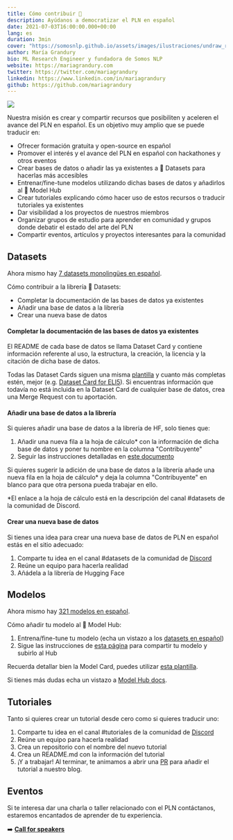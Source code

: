 ```yaml
---
title: Cómo contribuir 🚀
description: Ayúdanos a democratizar el PLN en español
date: 2021-07-03T16:00:00.000+00:00
lang: es
duration: 3min
cover: "https://somosnlp.github.io/assets/images/ilustraciones/undraw_remote_design_team_0hp4.svg"
author: María Grandury
bio: ML Research Engineer y fundadora de Somos NLP
website: https://mariagrandury.com
twitter: https://twitter.com/mariagrandury
linkedin: https://www.linkedin.com/in/mariagrandury
github: https://github.com/mariagrandury
---
```


<div class="flex justify-center">
    <img src="https://somosnlp.github.io/assets/images/ilustraciones/undraw_remote_design_team_0hp4.svg" />
</div>

Nuestra misión es crear y compartir recursos que posibiliten y aceleren el avance del PLN en español. Es un objetivo muy amplio que se puede traducir en:
- Ofrecer formación gratuita y open-source en español
- Promover el interés y el avance del PLN en español con hackathones y otros eventos
- Crear bases de datos o añadir las ya existentes a 🤗 Datasets para hacerlas más accesibles
- Entrenar/fine-tune modelos utilizando dichas bases de datos y añadirlos al 🤗 Model Hub
- Crear tutoriales explicando cómo hacer uso de estos recursos o traducir tutoriales ya existentes
- Dar visibilidad a los proyectos de nuestros miembros
- Organizar grupos de estudio para aprender en comunidad y grupos donde debatir el estado del arte del PLN
- Compartir eventos, artículos y proyectos interesantes para la comunidad

## Datasets
Ahora mismo hay [7 datasets monolingües en español](https://huggingface.co/datasets?filter=languages:es,multilinguality:monolingual).

Cómo contribuir a la librería 🤗 Datasets:
- Completar la documentación de las bases de datos ya existentes
- Añadir una base de datos a la librería
- Crear una nueva base de datos

#### Completar la documentación de las bases de datos ya existentes
El README de cada base de datos se llama Dataset Card y contiene información referente al uso, la estructura, la creación, la licencia y la citación de dicha base de datos.

Todas las Dataset Cards siguen una misma [plantilla](https://github.com/huggingface/datasets/blob/master/templates/README_guide.md) y cuanto más completas estén, mejor
(e.g. [Dataset Card for ELI5](https://github.com/huggingface/datasets/tree/master/datasets/eli5#dataset-card-for-eli5)). 
Si encuentras información que todavía no está incluida en la Dataset Card de cualquier base de datos, crea una Merge Request con tu aportación.

#### Añadir una base de datos a la librería
Si quieres añadir una base de datos a la librería de HF, solo tienes que:
1. Añadir una nueva fila a la hoja de cálculo* con la información de dicha base de datos y poner tu nombre en la columna "Contribuyente"
2. Seguir las instrucciones detalladas en [este documento](https://github.com/huggingface/datasets/blob/master/ADD_NEW_DATASET.md)

Si quieres sugerir la adición de una base de datos a la librería añade una nueva fila en la hoja de cálculo* y 
deja la columna "Contribuyente" en blanco para que otra persona pueda trabajar en ello.

*El enlace a la hoja de cálculo está en la descripción del canal #datasets de la comunidad de Discord.

#### Crear una nueva base de datos
Si tienes una idea para crear una nueva base de datos de PLN en español estás en el sitio adecuado:
1. Comparte tu idea en el canal #datasets de la comunidad de [Discord](https://discord.com/invite/my8w7JUxZR)
2. Reúne un equipo para hacerla realidad
3. Añádela a la librería de Hugging Face

## Modelos
Ahora mismo hay [321 modelos en español](https://huggingface.co/models?filter=es).

Cómo añadir tu modelo al 🤗 Model Hub:
1. Entrena/fine-tune tu modelo (echa un vistazo a los [datasets en español](https://huggingface.co/datasets?filter=languages:es,multilinguality:monolingual))
2. Sigue las instrucciones de [esta página](https://huggingface.co/transformers/model_sharing.html) para compartir tu modelo y subirlo al Hub

Recuerda detallar bien la Model Card, puedes utilizar [esta plantilla](https://github.com/huggingface/model_card).

Si tienes más dudas echa un vistazo a [Model Hub docs](https://huggingface.co/docs).


## Tutoriales
Tanto si quieres crear un tutorial desde cero como si quieres traducir uno:
1. Comparte tu idea en el canal #tutoriales de la comunidad de [Discord](https://discord.com/invite/my8w7JUxZR)
2. Reúne un equipo para hacerla realidad
3. Crea un repositorio con el nombre del nuevo tutorial
4. Crea un README.md con la información del tutorial
5. ¡Y a trabajar!
Al terminar, te animamos a abrir una [PR](https://github.com/somosnlp/somosnlp.org) para añadir el tutorial a nuestro blog.

## Eventos
Si te interesa dar una charla o taller relacionado con el PLN contáctanos, estaremos encantados de aprender de tu experiencia.

➡️ **[Call for speakers](https://kq8ietkql1m.typeform.com/to/BYH9KG3f?typeform-source=localhost)**
